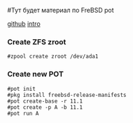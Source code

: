 ﻿#Тут будет материал по FreBSD pot 

[github](https://github.com/pizzamig/pot)
[intro](https://archive.fosdem.org/2018/schedule/event/pot_container_framework/attachments/slides/2128/export/events/attachments/pot_container_framework/slides/2128/pot_slides.pdf)

### Create ZFS zroot

```
#zpool create zroot /dev/ada1  
```

### Create new POT 

```
#pot init
#pkg install freebsd-release-manifests
#pot create-base -r 11.1
#pot create -p A -b 11.1
#pot run A
```
